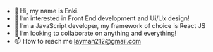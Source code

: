 - 👋 Hi, my name is Enki. 
- 👀 I’m interested in Front End development and Ui/Ux design!
- 🌱 I’m a JavaScript developer, my framework of choice is React JS
- 💞️ I’m looking to collaborate on anything and everything!
- 📫 How to reach me layman212@gmail.com

<!---
EnkiEnki77/EnkiEnki77 is a ✨ special ✨ repository because its `README.md` (this file) appears on your GitHub profile.
You can click the Preview link to take a look at your changes.
--->
